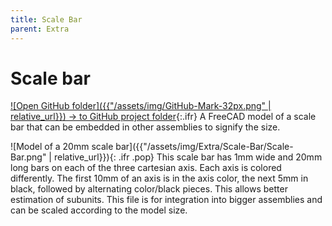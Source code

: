 ```yaml
---
title: Scale Bar
parent: Extra
---
```


# Scale bar

[![Open GitHub folder]({{"/assets/img/GitHub-Mark-32px.png" | relative_url}}) → to GitHub project folder](https://github.com/reiserlab/Component-Design/tree/main/Extra/Scale-Bar){:.ifr}
A FreeCAD model of a scale bar that can be embedded in other assemblies to signify the size.

![Model of a 20mm scale bar]({{"/assets/img/Extra/Scale-Bar/Scale-Bar.png" | relative_url}}){: .ifr .pop}
This scale bar has 1mm wide and 20mm long bars on each of the three cartesian axis. Each axis is colored differently. The first 10mm of an axis is in the axis color, the next 5mm in black, followed by alternating color/black pieces. This allows better estimation of subunits. This file is for integration into bigger assemblies and can be scaled according to the model size.
